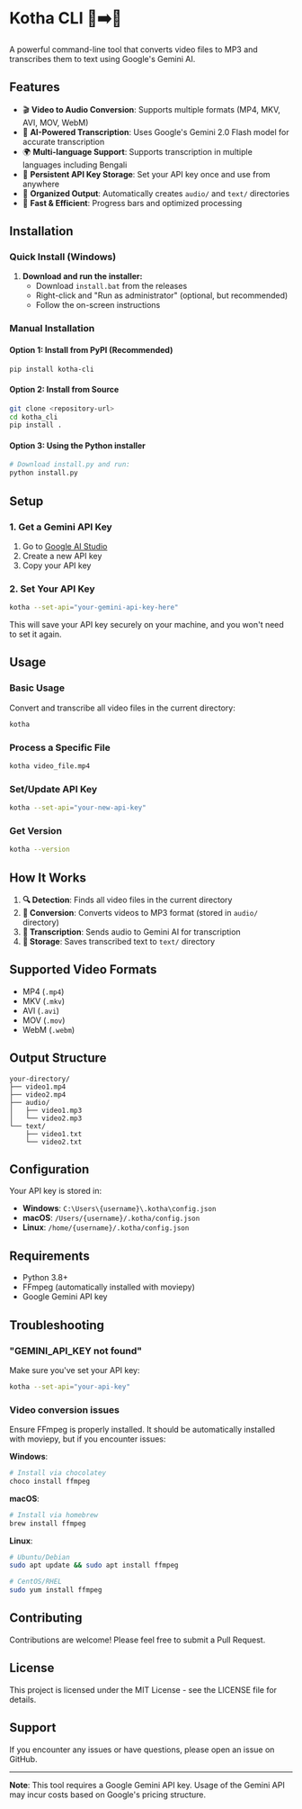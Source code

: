 # Kotha CLI 🎥➡️📝

A powerful command-line tool that converts video files to MP3 and transcribes them to text using Google's Gemini AI.

## Features

- 🎬 **Video to Audio Conversion**: Supports multiple formats (MP4, MKV, AVI, MOV, WebM)
- 🤖 **AI-Powered Transcription**: Uses Google's Gemini 2.0 Flash model for accurate transcription
- 🌍 **Multi-language Support**: Supports transcription in multiple languages including Bengali
- 💾 **Persistent API Key Storage**: Set your API key once and use from anywhere
- 📁 **Organized Output**: Automatically creates `audio/` and `text/` directories
- 🚀 **Fast & Efficient**: Progress bars and optimized processing

## Installation

### Quick Install (Windows)

1. **Download and run the installer:**
   - Download `install.bat` from the releases
   - Right-click and "Run as administrator" (optional, but recommended)
   - Follow the on-screen instructions

### Manual Installation

#### Option 1: Install from PyPI (Recommended)

```bash
pip install kotha-cli
```

#### Option 2: Install from Source

```bash
git clone <repository-url>
cd kotha_cli
pip install .
```

#### Option 3: Using the Python installer

```bash
# Download install.py and run:
python install.py
```

## Setup

### 1. Get a Gemini API Key

1. Go to [Google AI Studio](https://makersuite.google.com/app/apikey)
2. Create a new API key
3. Copy your API key

### 2. Set Your API Key

```bash
kotha --set-api="your-gemini-api-key-here"
```

This will save your API key securely on your machine, and you won't need to set it again.

## Usage

### Basic Usage

Convert and transcribe all video files in the current directory:

```bash
kotha
```

### Process a Specific File

```bash
kotha video_file.mp4
```

### Set/Update API Key

```bash
kotha --set-api="your-new-api-key"
```

### Get Version

```bash
kotha --version
```

## How It Works

1. **🔍 Detection**: Finds all video files in the current directory
2. **🎵 Conversion**: Converts videos to MP3 format (stored in `audio/` directory)
3. **📝 Transcription**: Sends audio to Gemini AI for transcription
4. **💾 Storage**: Saves transcribed text to `text/` directory

## Supported Video Formats

- MP4 (`.mp4`)
- MKV (`.mkv`)
- AVI (`.avi`)
- MOV (`.mov`)
- WebM (`.webm`)

## Output Structure

```
your-directory/
├── video1.mp4
├── video2.mp4
├── audio/
│   ├── video1.mp3
│   └── video2.mp3
└── text/
    ├── video1.txt
    └── video2.txt
```

## Configuration

Your API key is stored in:

- **Windows**: `C:\Users\{username}\.kotha\config.json`
- **macOS**: `/Users/{username}/.kotha/config.json`
- **Linux**: `/home/{username}/.kotha/config.json`

## Requirements

- Python 3.8+
- FFmpeg (automatically installed with moviepy)
- Google Gemini API key

## Troubleshooting

### "GEMINI_API_KEY not found"

Make sure you've set your API key:

```bash
kotha --set-api="your-api-key"
```

### Video conversion issues

Ensure FFmpeg is properly installed. It should be automatically installed with moviepy, but if you encounter issues:

**Windows**:

```bash
# Install via chocolatey
choco install ffmpeg
```

**macOS**:

```bash
# Install via homebrew
brew install ffmpeg
```

**Linux**:

```bash
# Ubuntu/Debian
sudo apt update && sudo apt install ffmpeg

# CentOS/RHEL
sudo yum install ffmpeg
```

## Contributing

Contributions are welcome! Please feel free to submit a Pull Request.

## License

This project is licensed under the MIT License - see the LICENSE file for details.

## Support

If you encounter any issues or have questions, please open an issue on GitHub.

---

**Note**: This tool requires a Google Gemini API key. Usage of the Gemini API may incur costs based on Google's pricing structure.
